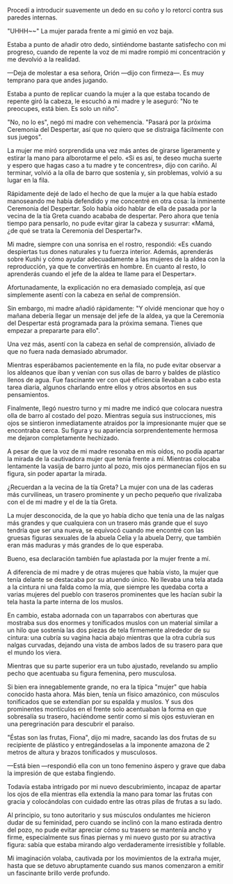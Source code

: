 
Procedí a introducir suavemente un dedo en su coño y lo retorcí contra sus paredes internas.

"UHHH~~" La mujer parada frente a mí gimió en voz baja.

Estaba a punto de añadir otro dedo, sintiéndome bastante satisfecho con mi progreso, cuando de repente la voz de mi madre rompió mi concentración y me devolvió a la realidad.

—Deja de molestar a esa señora, Orión —dijo con firmeza—. Es muy temprano para que andes jugando.

Estaba a punto de replicar cuando la mujer a la que estaba tocando de repente giró la cabeza, le escuchó a mi madre y le aseguró: "No te preocupes, está bien. Es solo un niño".

"No, no lo es", negó mi madre con vehemencia. "Pasará por la próxima Ceremonia del Despertar, así que no quiero que se distraiga fácilmente con sus juegos".

La mujer me miró sorprendida una vez más antes de girarse ligeramente y estirar la mano para alborotarme el pelo. «Si es así, te deseo mucha suerte y espero que hagas caso a tu madre y te concentres», dijo con cariño. Al terminar, volvió a la olla de barro que sostenía y, sin problemas, volvió a su lugar en la fila.

Rápidamente dejé de lado el hecho de que la mujer a la que había estado manoseando me había defendido y me concentré en otra cosa: la inminente Ceremonia del Despertar. Solo había oído hablar de ella de pasada por la vecina de la tía Greta cuando acababa de despertar. Pero ahora que tenía tiempo para pensarlo, no pude evitar girar la cabeza y susurrar: «Mamá, ¿de qué se trata la Ceremonia del Despertar?».

Mi madre, siempre con una sonrisa en el rostro, respondió: «Es cuando despiertas tus dones naturales y tu fuerza interior. Además, aprenderás sobre Kushi y cómo ayudar adecuadamente a las mujeres de la aldea con la reproducción, ya que te convertirás en hombre. En cuanto al resto, lo aprenderás cuando el jefe de la aldea te llame para el Despertar».

Afortunadamente, la explicación no era demasiado compleja, así que simplemente asentí con la cabeza en señal de comprensión.

Sin embargo, mi madre añadió rápidamente: "Y olvidé mencionar que hoy o mañana debería llegar un mensaje del jefe de la aldea, ya que la Ceremonia del Despertar está programada para la próxima semana. Tienes que empezar a prepararte para ello".

Una vez más, asentí con la cabeza en señal de comprensión, aliviado de que no fuera nada demasiado abrumador.

Mientras esperábamos pacientemente en la fila, no pude evitar observar a los aldeanos que iban y venían con sus ollas de barro y baldes de plástico llenos de agua. Fue fascinante ver con qué eficiencia llevaban a cabo esta tarea diaria, algunos charlando entre ellos y otros absortos en sus pensamientos.

Finalmente, llegó nuestro turno y mi madre me indicó que colocara nuestra olla de barro al costado del pozo. Mientras seguía sus instrucciones, mis ojos se sintieron inmediatamente atraídos por la impresionante mujer que se encontraba cerca. Su figura y su apariencia sorprendentemente hermosa me dejaron completamente hechizado.

A pesar de que la voz de mi madre resonaba en mis oídos, no podía apartar la mirada de la cautivadora mujer que tenía frente a mí. Mientras colocaba lentamente la vasija de barro junto al pozo, mis ojos permanecían fijos en su figura, sin poder apartar la mirada.

¿Recuerdan a la vecina de la tía Greta? La mujer con una de las caderas más curvilíneas, un trasero prominente y un pecho pequeño que rivalizaba con el de mi madre y el de la tía Greta.

La mujer desconocida, de la que yo había dicho que tenía una de las nalgas más grandes y que cualquiera con un trasero más grande que el suyo tendría que ser una nueva, se equivocó cuando me encontré con las gruesas figuras sexuales de la abuela Celia y la abuela Derry, que también eran más maduras y más grandes de lo que esperaba.

Bueno, esa declaración también fue aplastada por la mujer frente a mí.

A diferencia de mi madre y de otras mujeres que había visto, la mujer que tenía delante se destacaba por su atuendo único. No llevaba una tela atada a la cintura ni una falda como la mía, que siempre les quedaba corta a varias mujeres del pueblo con traseros prominentes que les hacían subir la tela hasta la parte interna de los muslos.

En cambio, estaba adornada con un taparrabos con aberturas que mostraba sus dos enormes y tonificados muslos con un material similar a un hilo que sostenía las dos piezas de tela firmemente alrededor de su cintura: una cubría su vagina hacia abajo mientras que la otra cubría sus nalgas curvadas, dejando una vista de ambos lados de su trasero para que el mundo los viera.

Mientras que su parte superior era un tubo ajustado, revelando su amplio pecho que acentuaba su figura femenina, pero musculosa.

Si bien era innegablemente grande, no era la típica "mujer" que había conocido hasta ahora. Más bien, tenía un físico amazónico, con músculos tonificados que se extendían por su espalda y muslos. Y sus dos prominentes montículos en el frente solo acentuaban la forma en que sobresalía su trasero, haciéndome sentir como si mis ojos estuvieran en una peregrinación para descubrir el paraíso.

"Éstas son las frutas, Fiona", dijo mi madre, sacando las dos frutas de su recipiente de plástico y entregándoselas a la imponente amazona de 2 metros de altura y brazos tonificados y musculosos.

—Está bien —respondió ella con un tono femenino áspero y grave que daba la impresión de que estaba fingiendo.

Todavía estaba intrigado por mi nuevo descubrimiento, incapaz de apartar los ojos de ella mientras ella extendía la mano para tomar las frutas con gracia y colocándolas con cuidado entre las otras pilas de frutas a su lado.

Al principio, su tono autoritario y sus músculos ondulantes me hicieron dudar de su feminidad, pero cuando se inclinó con la mano estirada dentro del pozo, no pude evitar apreciar cómo su trasero se mantenía ancho y firme, especialmente sus finas piernas y mi nuevo gusto por su atractiva figura: sabía que estaba mirando algo verdaderamente irresistible y follable.

Mi imaginación volaba, cautivada por los movimientos de la extraña mujer, hasta que se detuvo abruptamente cuando sus manos comenzaron a emitir un fascinante brillo verde profundo.